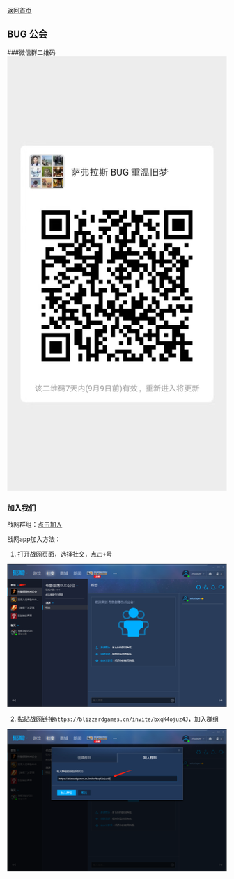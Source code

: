 [返回首页](https://a-ethan.github.io/bug/)

## BUG 公会

###微信群二维码
![](images/20190902233232.jpg)

### 加入我们
战网群组：[点击加入](https://blizzardgames.cn/invite/bxqK4ojuz4J)

战网app加入方法：

1. 打开战网页面，选择社交，点击`+`号

![](images/20190812234754.png)

2. 黏贴战网链接`https://blizzardgames.cn/invite/bxqK4ojuz4J`，加入群组

![](images/20190812234903.png)
